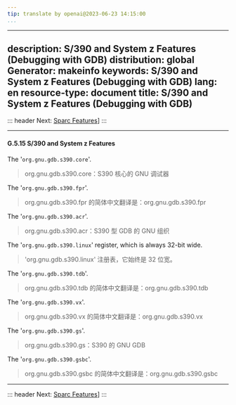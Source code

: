 ```yaml
---
tip: translate by openai@2023-06-23 14:15:00
...
```

---
description: S/390 and System z Features (Debugging with GDB)
distribution: global
Generator: makeinfo
keywords: S/390 and System z Features (Debugging with GDB)
lang: en
resource-type: document
title: S/390 and System z Features (Debugging with GDB)
-------------------------------------------------------

::: header
Next: [Sparc Features](Sparc-Features.html#Sparc-Features)]
:::

---

#### G.5.15 S/390 and System z Features

The '`org.gnu.gdb.s390.core`'.

> org.gnu.gdb.s390.core：S390 核心的 GNU 调试器

The '`org.gnu.gdb.s390.fpr`'.

> org.gnu.gdb.s390.fpr 的简体中文翻译是：org.gnu.gdb.s390.fpr

The '`org.gnu.gdb.s390.acr`'.

> org.gnu.gdb.s390.acr：S390 型 GDB 的 GNU 组织

The '`org.gnu.gdb.s390.linux`' register, which is always 32-bit wide.

> 'org.gnu.gdb.s390.linux' 注册表，它始终是 32 位宽。

The '`org.gnu.gdb.s390.tdb`'.

> org.gnu.gdb.s390.tdb 的简体中文翻译是：org.gnu.gdb.s390.tdb

The '`org.gnu.gdb.s390.vx`'.

> org.gnu.gdb.s390.vx 的简体中文翻译是：org.gnu.gdb.s390.vx

The '`org.gnu.gdb.s390.gs`'.

> org.gnu.gdb.s390.gs：S390 的 GNU GDB

The '`org.gnu.gdb.s390.gsbc`'.

> org.gnu.gdb.s390.gsbc 的简体中文翻译是：org.gnu.gdb.s390.gsbc

---

::: header
Next: [Sparc Features](Sparc-Features.html#Sparc-Features)]
:::
